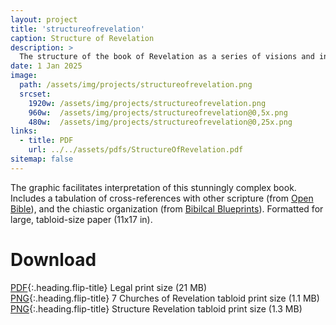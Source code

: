 ```yaml
---
layout: project
title: 'structureofrevelation'
caption: Structure of Revelation
description: >
  The structure of the book of Revelation as a series of visions and interludes.
date: 1 Jan 2025
image: 
  path: /assets/img/projects/structureofrevelation.png
  srcset: 
    1920w: /assets/img/projects/structureofrevelation.png
    960w:  /assets/img/projects/structureofrevelation@0,5x.png
    480w:  /assets/img/projects/structureofrevelation@0,25x.png
links:
  - title: PDF
    url: ../../assets/pdfs/StructureOfRevelation.pdf
sitemap: false
---
```


The graphic facilitates interpretation of this stunningly complex book. Includes a tabulation of cross-references with other scripture (from [Open Bible](https://www.openbible.info/labs/cross-references/)), and the chiastic organization (from [Bibilcal Blueprints](https://revelation.biblicalblueprints.com/home)). Formatted for large, tabloid-size paper (11x17 in).

# Download
[PDF](../assets/pdfs/StructureOfRevelation.pdf){:.heading.flip-title} <span class="icon-file-pdf"></span> Legal print size (21 MB)  
[PNG](../assets/img/projects/7churchesofrevelation.png){:.heading.flip-title} <span class="icon-file-picture"></span> 7 Churches of Revelation tabloid print size (1.1 MB)  
[PNG](../assets/img/projects/structureofrevelation.png){:.heading.flip-title} <span class="icon-file-picture"></span> Structure Revelation tabloid print size (1.3 MB)
